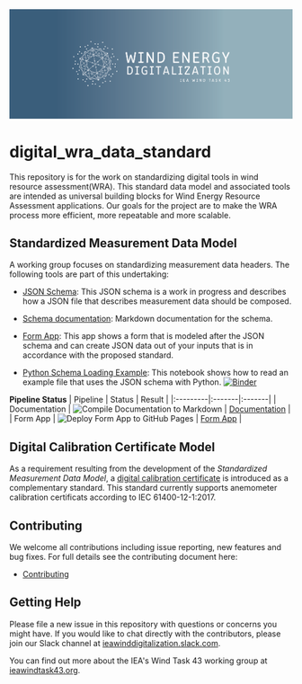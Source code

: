 
<img src="/images/Task 43_Bkg-3.png">

# digital_wra_data_standard

This repository is for the work on standardizing digital tools in wind resource assessment(WRA). This standard data model and associated tools are intended as universal building blocks for Wind Energy Resource Assessment applications.  Our goals for the project are to make the WRA process more efficient, more repeatable and more scalable.

## Standardized Measurement Data Model

A working group focuses on standardizing measurement data headers. The following tools are part of this undertaking:

- [JSON Schema](./schema/iea43_wra_data_model.schema.json): This JSON schema is a work in progress and describes how a JSON file that describes measurement
  data should be composed.

- [Schema documentation](./docs/README.md): Markdown documentation for the schema.

- [Form App](https://iea-task-43.github.io/digital_wra_data_standard/): This app shows a form that is modeled after the JSON schema and can create JSON data out of your inputs
  that is in accordance with the proposed standard.

- [Python Schema Loading Example](./tools/load_demo_schema.ipynb): This notebook shows how to read an example file that uses the JSON schema with Python. [![Binder](https://mybinder.org/badge_logo.svg)](https://mybinder.org/v2/gh/IEA-Task-43/digital_wra_data_standard/master?filepath=.%2Ftools%2Fload_demo_schema.ipynb)

**Pipeline Status**
| Pipeline | Status | Result |
|:---------|:-------|:-------|
| Documentation | ![Compile Documentation to Markdown](https://github.com/IEA-Task-43/digital_wra_data_standard/workflows/Compile%20Documentation%20to%20Markdown/badge.svg) | [Documentation](./docs/README.md) |
| Form App | ![Deploy Form App to GitHub Pages](https://github.com/IEA-Task-43/digital_wra_data_standard/workflows/Deploy%20Form%20App%20to%20GitHub%20Pages/badge.svg) | [Form App](https://iea-task-43.github.io/digital_wra_data_standard/) |

## Digital Calibration Certificate Model

As a requirement resulting from the development of the *Standardized Measurement Data Model*, a [digital calibration certificate](./digital_calibration_certificate) is introduced as a complementary standard. This standard currently supports anemometer calibration certificats according to IEC 61400-12-1:2017. 

## Contributing

We welcome all contributions including issue reporting, new features and bug fixes.   For full details see the contributing document here:

- [Contributing](./contributing.md)

## Getting Help

Please file a new issue in this repository with questions or concerns you might have. If you would like to chat directly with the contributors, please join our Slack channel at [ieawinddigitalization.slack.com](https://ieawinddigitalization.slack.com/).

You can find out more about the IEA's Wind Task 43 working group at [ieawindtask43.org](https://www.ieawindtask43.org/work-package-4-digital-wra).
